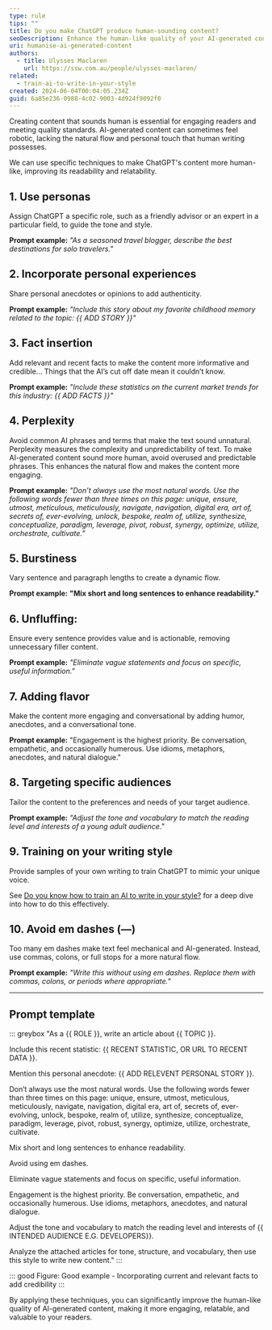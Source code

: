 ```yaml
---
type: rule
tips: ""
title: Do you make ChatGPT produce human-sounding content?
seoDescription: Enhance the human-like quality of your AI-generated content with techniques such as using personas, incorporating personal experiences, varying sentence lengths, and more to make GPT's content engaging, relatable, and valuable to readers.
uri: humanise-ai-generated-content
authors:
  - title: Ulysses Maclaren
    url: https://ssw.com.au/people/ulysses-maclaren/
related:
  - train-ai-to-write-in-your-style
created: 2024-06-04T00:04:05.234Z
guid: 6a85e236-0988-4c02-9003-4d924f9092f0
---
```

Creating content that sounds human is essential for engaging readers and meeting quality standards. AI-generated content can sometimes feel robotic, lacking the natural flow and personal touch that human writing possesses.

We can use specific techniques to make ChatGPT's content more human-like, improving its readability and relatability.

<!--endintro-->

## 1. Use personas

Assign ChatGPT a specific role, such as a friendly advisor or an expert in a particular field, to guide the tone and style.

**Prompt example:** _"As a seasoned travel blogger, describe the best destinations for solo travelers."_

## 2. Incorporate personal experiences

Share personal anecdotes or opinions to add authenticity.

**Prompt example:** _"Include this story about my favorite childhood memory related to the topic: {{ ADD STORY }}"_

## 3. Fact insertion

Add relevant and recent facts to make the content more informative and credible… Things that the AI’s cut off date mean it couldn’t know.

**Prompt example:** _"Include these statistics on the current market trends for this industry: {{ ADD FACTS }}"_

## 4. Perplexity

Avoid common AI phrases and terms that make the text sound unnatural. Perplexity measures the complexity and unpredictability of text. To make AI-generated content sound more human, avoid overused and predictable phrases. This enhances the natural flow and makes the content more engaging.

**Prompt example:** _"Don’t always use the most natural words. Use the following words fewer than three times on this page: unique, ensure, utmost, meticulous, meticulously, navigate, navigation, digital era, art of, secrets of, ever-evolving, unlock, bespoke, realm of, utilize, synthesize, conceptualize, paradigm, leverage, pivot, robust, synergy, optimize, utilize, orchestrate, cultivate.”_

## 5. Burstiness

Vary sentence and paragraph lengths to create a dynamic flow.

**Prompt example:** **"Mix short and long sentences to enhance readability."**

## 6. **Unfluffing:**

Ensure every sentence provides value and is actionable, removing unnecessary filler content.

**Prompt example:** _"Eliminate vague statements and focus on specific, useful information."_

## 7. Adding flavor

Make the content more engaging and conversational by adding humor, anecdotes, and a conversational tone.

**Prompt example:** "Engagement is the highest priority. Be conversation, empathetic, and occasionally humerous. Use idioms, metaphors, anecdotes, and natural dialogue."

## 8. Targeting specific audiences

Tailor the content to the preferences and needs of your target audience.

**Prompt example:** _"Adjust the tone and vocabulary to match the reading level and interests of a young adult audience."_

## 9. Training on your writing style

Provide samples of your own writing to train ChatGPT to mimic your unique voice.

See [Do you know how to train an AI to write in your style?](https://www.ssw.com.au/rules/train-ai-to-write-in-your-style) for a deep dive into how to do this effectively.

## 10. Avoid em dashes (—)

Too many em dashes make text feel mechanical and AI-generated. Instead, use commas, colons, or full stops for a more natural flow.

**Prompt example:** _"Write this without using em dashes. Replace them with commas, colons, or periods where appropriate."_

---

## Prompt template

::: greybox
"As a {{ ROLE }}, write an article about {{ TOPIC }}.

Include this recent statistic: {{ RECENT STATISTIC, OR URL TO RECENT DATA }}.

Mention this personal anecdote: {{ ADD RELEVENT PERSONAL STORY }}.

Don’t always use the most natural words. Use the following words fewer than three times on this page: unique, ensure, utmost, meticulous, meticulously, navigate, navigation, digital era, art of, secrets of, ever-evolving, unlock, bespoke, realm of, utilize, synthesize, conceptualize, paradigm, leverage, pivot, robust, synergy, optimize, utilize, orchestrate, cultivate.

Mix short and long sentences to enhance readability.

Avoid using em dashes.

Eliminate vague statements and focus on specific, useful information.

Engagement is the highest priority. Be conversation, empathetic, and occasionally humerous. Use idioms, metaphors, anecdotes, and natural dialogue.

Adjust the tone and vocabulary to match the reading level and interests of {{ INTENDED AUDIENCE E.G. DEVELOPERS}}.

Analyze the attached articles for tone, structure, and vocabulary, then use this style to write new content."
:::

::: good
Figure: Good example - Incorporating current and relevant facts to add credibility
:::

By applying these techniques, you can significantly improve the human-like quality of AI-generated content, making it more engaging, relatable, and valuable to your readers.
